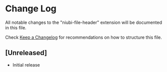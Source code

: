 # Change Log
All notable changes to the "niubi-file-header" extension will be documented in this file.

Check [Keep a Changelog](http://keepachangelog.com/) for recommendations on how to structure this file.

## [Unreleased]
- Initial release
